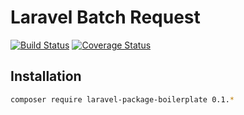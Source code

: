 # Laravel Batch Request

[![Build Status](https://travis-ci.org/esbenp/laravel-package-boilerplate.svg)](https://travis-ci.org/esbenp/laravel-package-boilerplate) [![Coverage Status](https://coveralls.io/repos/esbenp/laravel-package-boilerplate/badge.svg?branch=master)](https://coveralls.io/r/esbenp/laravel-package-boilerplate?branch=master)

## Installation

```bash
composer require laravel-package-boilerplate 0.1.*
```
